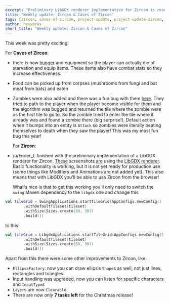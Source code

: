 ```yaml
---
excerpt: "Preliminary LibGDX renderer implementation for Zircon is ready! Also there are some new fetures in Caves of Zircon."
title: "Weekly update: Zircon & Caves of Zircon"
tags: [zircon, caves-of-zircon, project-update, project-update-zircon, project-update-coz]
author: hexworks
short_title: "Weekly update: Zircon & Caves of Zircon"
---
```


This week was pretty exciting!

For **Caves of Zircon**:

- there is now [hunger](https://cdn.discordapp.com/attachments/509142267735310338/522176966984597545/GIF.gif) and equipment so the player can actually die of starvation
  and equip items. These items also have combat stats so they increase effectiveness.
- Food can be picked up from corpses (mushrooms from fungi and bat meat from bats) and eaten
- Zombies were also added and there was a fun bug with them [here](https://cdn.discordapp.com/attachments/509142267735310338/522532949950857226/GIF.gif).
  They tried to path to the player when the player become visible for them and the algorithm was bugged and returned the tile where the zombie
  were as the first tile to go to. So the zombie tried to enter the tile where it already was and found a zombie there (big surprise!). Default
  action when it bumps into an entity is `Attack` so zombies were literally beating themselves to death when they saw the player! This was
  my most fun bug this year!
  
  For **Zircon**:

- /u/Ender_L finished with the preliminary implementation of a LibGDX renderer for Zircon. [These](https://cdn.discordapp.com/attachments/363754040103796737/521809619186745347/unknown.png)
  screenshots [are](https://cdn.discordapp.com/attachments/363754040103796737/521808369242210347/unknown.png) using the
  [LibGDX renderer](https://cdn.discordapp.com/attachments/363754040103796737/521807314190073857/unknown.png). Basic functionality is
  working, but it is not yet ready for production use (some things like Modifiers and Animations are not added yet). This also means
  that with LibGDX you'll be able to use Zircon from the browser!

  What's nice is that to get this working you'll only need to switch the `swing` Maven dependency to the `libgdx` one and change this

```kotlin
val tileGrid = SwingApplications.startTileGrid(AppConfigs.newConfig()
        .withDefaultTileset(tileset)
        .withSize(Sizes.create(60, 30))
        .build())
```

  to this:

```kotlin
val tileGrid = LibgdxApplications.startTileGrid(AppConfigs.newConfig()
        .withDefaultTileset(tileset)
        .withSize(Sizes.create(60, 30))
        .build())

```

Apart from this there were some other improvements to Zircon, like:
- `EllipseFactory`: now you can draw ellipsis `Shape`s as well, not just lines, rectangles and triangles.
- Input handling was upgraded, now you can listen for specific characters and `InputType`s
- `Layer`s are now `Clearable`
- There are now only **7 tasks left** for the Christmas release!
